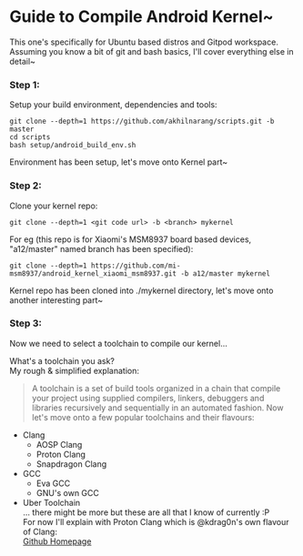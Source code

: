 # Guide to Compile Android Kernel~
This one's specifically for Ubuntu based distros and Gitpod workspace.  
Assuming you know a bit of git and bash basics, I'll cover everything else in detail~
### Step 1:
Setup your build environment, dependencies and tools:
```
git clone --depth=1 https://github.com/akhilnarang/scripts.git -b master
cd scripts
bash setup/android_build_env.sh
```
Environment has been setup, let's move onto Kernel part~
### Step 2:
Clone your kernel repo:
```
git clone --depth=1 <git code url> -b <branch> mykernel
```
For eg (this repo is for Xiaomi's MSM8937 board based devices, "a12/master" named branch has been specified):
```
git clone --depth=1 https://github.com/mi-msm8937/android_kernel_xiaomi_msm8937.git -b a12/master mykernel
```
Kernel repo has been cloned into ./mykernel directory, let's move onto another interesting part~
### Step 3:
Now we need to select a toolchain to compile our kernel...  
  
What's a toolchain you ask?  
My rough & simplified explanation:
> A toolchain is a set of build tools organized in a chain that compile your project using supplied compilers, linkers, debuggers and libraries recursively and sequentially in an automated fashion.
Now let's move onto a few popular toolchains and their flavours:
  - Clang 
    - AOSP Clang
    - Proton Clang
    - Snapdragon Clang
  - GCC
    - Eva GCC
    - GNU's own GCC
  - Uber Toolchain   
... there might be more but these are all that I know of currently :P  
For now I'll explain with Proton Clang which is @kdrag0n's own flavour of Clang:  
[Github Homepage](https://github.com/kdrag0n/proton-clang)
